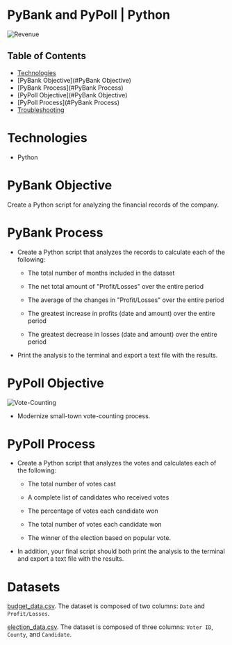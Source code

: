 # PyBank and PyPoll | Python

![Revenue](Images/revenue-per-lead.png)


## Table of Contents
* [Technologies](#Technologies)
* [PyBank Objective](#PyBank Objective)
* [PyBank Process](#PyBank Process)
* [PyPoll Objective](#PyBank Objective)
* [PyPoll Process](#PyBank Process)
* [Troubleshooting](#Troubleshooting)

# Technologies
* Python

# PyBank Objective
Create a Python script for analyzing the financial records of the company. 

# PyBank Process

* Create a Python script that analyzes the records to calculate each of the following:

  * The total number of months included in the dataset

  * The net total amount of "Profit/Losses" over the entire period

  * The average of the changes in "Profit/Losses" over the entire period

  * The greatest increase in profits (date and amount) over the entire period

  * The greatest decrease in losses (date and amount) over the entire period

* Print the analysis to the terminal and export a text file with the results.

# PyPoll Objective

![Vote-Counting](Images/Vote_counting.png)

* Modernize small-town vote-counting process. 

# PyPoll Process

* Create a Python script that analyzes the votes and calculates each of the following:

  * The total number of votes cast

  * A complete list of candidates who received votes

  * The percentage of votes each candidate won

  * The total number of votes each candidate won

  * The winner of the election based on popular vote.

* In addition, your final script should both print the analysis to the terminal and export a text file with the results.

# Datasets
[budget_data.csv](PyBank/Resources/budget_data.csv). 
The dataset is composed of two columns: `Date` and `Profit/Losses`. 

[election_data.csv](PyPoll/Resources/election_data.csv). 
The dataset is composed of three columns: `Voter ID`, `County`, and `Candidate`.

